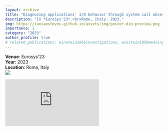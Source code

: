 ```yaml
---
layout: archive
title: "Diagnosing applications' I/O behavior through system call observability"
description: "In *EuroSys'23*.<br>Rome, Italy. 2023."
img: https://taniaesteves.github.io/assets/img/poster-dio-preview.png
importance: 1
category: "2023"
author_profile: true
# related_publications: einstein1956investigations, einstein1950meaning
---
```


**Venue**: Eurosys'23<br>
**Year**: 2023<br>
**Location**: Rome, Italy<br>
<a href="https://taniaesteves.github.io/files/2023/dio-eurosys23-taniaesteves-poster.pdf">
    <img src="https://img.shields.io/badge/-pdf-black?style=plastic&logo=Adobe%20Acrobat%20Reader&logoColor=white&labelColor=darkred" />
</a>

<embed src="https://taniaesteves.github.io/files/2023/dio-eurosys23-taniaesteves-poster.pdf" />

